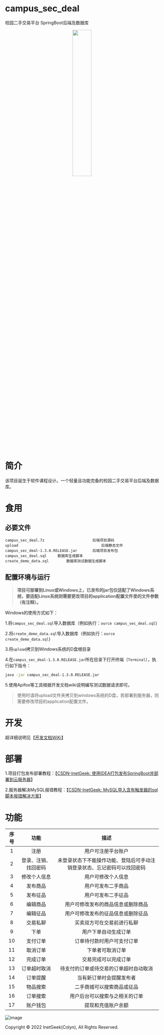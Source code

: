 # campus_sec_deal
校园二手交易平台 SpringBoot后端及数据库
<div align="center">
<img src="https://user-images.githubusercontent.com/42563262/194395085-1bcad0f8-b826-4130-9bf6-27093716f4e1.png" width="35%" height="35%"/>
</div>

# 简介
该项目诞生于软件课程设计。一个轻量且功能完备的校园二手交易平台后端及数据库。
# 食用
## 必要文件
```
campus_sec_deal.7z			            后端项目源码
upload					                    后端静态文件
campus_sec_deal-1.3.0.RELEASE.jar		后端项目发布包
campus_sec_deal.sql		数据库生成脚本
create_demo_data.sql		数据库测试数据生成脚本
```

## 配置环境与运行
> **项目可部署到Linux或Windows上，已发布的jar包仅适配了Windows系统，要适配Linux系统则需要更改项目的application配置文件里的文件参数（有注释）。**

Windows的使用方式如下：

1.将`campus_sec_deal.sql`导入数据库（例如执行：`ource campus_sec_deal.sql`)

2.将`create_demo_data.sql`导入数据库（例如执行：`ource create_demo_data.sql`)

3.将`upload`拷贝到Windows系统的D盘根目录

4.在`campus_sec_deal-1.3.0.RELEASE.jar`所在目录下打开终端（`Terminal`），执行如下指令：
```bash
java -jar campus_sec_deal-1.3.0.RELEASE.jar
```

5.使用Apifox等工具根据开发文档wiki说明编写测试数据请求即可。

> 使用时请将upload文件夹拷贝到windows系统的D盘，若部署到服务器，则需要修改项目的application配置文件。

# 开发
超详细说明见【[开发文档WiKi](https://github.com/Inetgeek/campus_sec_deal/wiki/%E5%BC%80%E5%8F%91WiKi)】

# 部署
1.项目打包发布部署教程：【[CSDN-InetGeek: 使用IDEA打包发布SpringBoot并部署到云服务器](https://blog.csdn.net/qq_34532102/article/details/127018858)】

2.服务器解决MySQL报错教程：【[CSDN-InetGeek: MySQL导入含有触发器的sql脚本报错解决方案](https://blog.csdn.net/qq_34532102/article/details/127018488)】

# 功能
| 序号 |         功能         |                             描述                             |
| :--: | :------------------: | :----------------------------------------------------------: |
|  1   |         注册         |                      用户可注册平台账户                      |
|  2   | 登录、注销、找回密码 | 未登录状态下不能操作功能、登陆后可手动注销登录状态、忘记密码可以找回密码 |
|  3   |     修改个人信息     |                      用户可修改个人信息                      |
|  4   |       发布商品       |                      用户可发布二手商品                      |
|  5   |       发布征品       |                      用户可发布二手征品                      |
|  6   |       编辑商品       |              用户可修改发布的商品信息或删除商品              |
|  7   |       编辑征品       |              用户可修改发布的征品信息或删除征品              |
|  8   |       交易私聊       |                  买卖双方可在交易前进行私聊                  |
|  9   |         下单         |                     用户下单自动生成订单                     |
|  10  |       支付订单       |                  订单待付款时用户可支付订单                  |
|  11  |       取消订单       |                       下单者可取消订单                       |
|  12  |       完成订单       |                     交易完成可以完成订单                     |
|  13  |     订单超时取消     |            待支付的订单或待交易的订单超时自动取消            |
|  14  |       订单提醒       |                   当有新订单时会提醒发布者                   |
|  15  |       物品搜索       |                  二手商城可以搜索商品或征品                  |
|  16  |       订单搜索       |                用户后台可以搜索与之相关的订单                |
|  17  |       账户钱包       |                      提现和充值账户余额                      |

![image](https://user-images.githubusercontent.com/42563262/194394912-b099714a-1f13-48ff-bbd6-fc74174204a6.png)


Copyright © 2022 InetGeek(Colyn), All Rights Reserved. 
